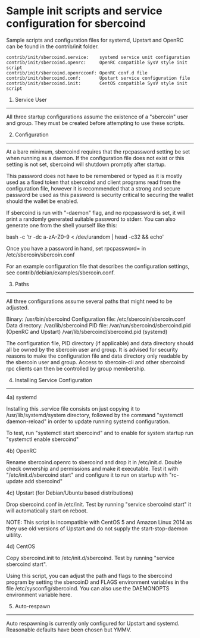 Sample init scripts and service configuration for sbercoind
==========================================================

Sample scripts and configuration files for systemd, Upstart and OpenRC
can be found in the contrib/init folder.

    contrib/init/sbercoind.service:    systemd service unit configuration
    contrib/init/sbercoind.openrc:     OpenRC compatible SysV style init script
    contrib/init/sbercoind.openrcconf: OpenRC conf.d file
    contrib/init/sbercoind.conf:       Upstart service configuration file
    contrib/init/sbercoind.init:       CentOS compatible SysV style init script

1. Service User
---------------------------------

All three startup configurations assume the existence of a "sbercoin" user
and group.  They must be created before attempting to use these scripts.

2. Configuration
---------------------------------

At a bare minimum, sbercoind requires that the rpcpassword setting be set
when running as a daemon.  If the configuration file does not exist or this
setting is not set, sbercoind will shutdown promptly after startup.

This password does not have to be remembered or typed as it is mostly used
as a fixed token that sbercoind and client programs read from the configuration
file, however it is recommended that a strong and secure password be used
as this password is security critical to securing the wallet should the
wallet be enabled.

If sbercoind is run with "-daemon" flag, and no rpcpassword is set, it will
print a randomly generated suitable password to stderr.  You can also
generate one from the shell yourself like this:

bash -c 'tr -dc a-zA-Z0-9 < /dev/urandom | head -c32 && echo'

Once you have a password in hand, set rpcpassword= in /etc/sbercoin/sbercoin.conf

For an example configuration file that describes the configuration settings,
see contrib/debian/examples/sbercoin.conf.

3. Paths
---------------------------------

All three configurations assume several paths that might need to be adjusted.

Binary:              /usr/bin/sbercoind
Configuration file:  /etc/sbercoin/sbercoin.conf
Data directory:      /var/lib/sbercoind
PID file:            /var/run/sbercoind/sbercoind.pid (OpenRC and Upstart)
                     /var/lib/sbercoind/sbercoind.pid (systemd)

The configuration file, PID directory (if applicable) and data directory
should all be owned by the sbercoin user and group.  It is advised for security
reasons to make the configuration file and data directory only readable by the
sbercoin user and group.  Access to sbercoin-cli and other sbercoind rpc clients
can then be controlled by group membership.

4. Installing Service Configuration
-----------------------------------

4a) systemd

Installing this .service file consists on just copying it to
/usr/lib/systemd/system directory, followed by the command
"systemctl daemon-reload" in order to update running systemd configuration.

To test, run "systemctl start sbercoind" and to enable for system startup run
"systemctl enable sbercoind"

4b) OpenRC

Rename sbercoind.openrc to sbercoind and drop it in /etc/init.d.  Double
check ownership and permissions and make it executable.  Test it with
"/etc/init.d/sbercoind start" and configure it to run on startup with
"rc-update add sbercoind"

4c) Upstart (for Debian/Ubuntu based distributions)

Drop sbercoind.conf in /etc/init.  Test by running "service sbercoind start"
it will automatically start on reboot.

NOTE: This script is incompatible with CentOS 5 and Amazon Linux 2014 as they
use old versions of Upstart and do not supply the start-stop-daemon uitility.

4d) CentOS

Copy sbercoind.init to /etc/init.d/sbercoind. Test by running "service sbercoind start".

Using this script, you can adjust the path and flags to the sbercoind program by
setting the sbercoinD and FLAGS environment variables in the file
/etc/sysconfig/sbercoind. You can also use the DAEMONOPTS environment variable here.

5. Auto-respawn
-----------------------------------

Auto respawning is currently only configured for Upstart and systemd.
Reasonable defaults have been chosen but YMMV.
